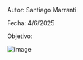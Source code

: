 Autor: Santiago Marranti

Fecha: 4/6/2025

Objetivo:

![image](https://github.com/user-attachments/assets/2eeeabc6-e4cf-4086-8d71-4e3a9ab4b89d)
